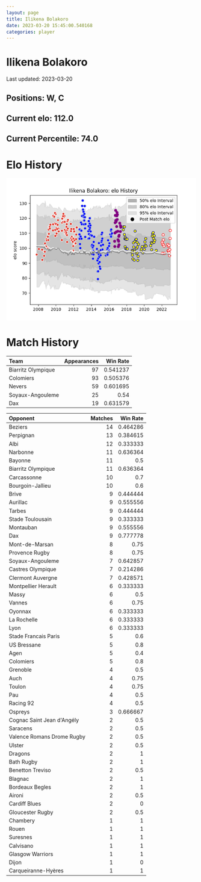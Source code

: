 ```yaml
---  
layout: page  
title: Ilikena Bolakoro  
date: 2023-03-20 15:45:00.540168  
categories: player  
---
```

# Ilikena Bolakoro


Last updated: 2023-03-20
## Positions: W, C

## Current elo: 112.0

## Current Percentile: 74.0

# Elo History


![elo history](history_IlikenaBolakoro.png)
# Match History


| Team               |   Appearances |   Win Rate |
|:-------------------|--------------:|-----------:|
| Biarritz Olympique |            97 |   0.541237 |
| Colomiers          |            93 |   0.505376 |
| Nevers             |            59 |   0.601695 |
| Soyaux-Angouleme   |            25 |   0.54     |
| Dax                |            19 |   0.631579 |

| Opponent                   |   Matches |   Win Rate |
|:---------------------------|----------:|-----------:|
| Beziers                    |        14 |   0.464286 |
| Perpignan                  |        13 |   0.384615 |
| Albi                       |        12 |   0.333333 |
| Narbonne                   |        11 |   0.636364 |
| Bayonne                    |        11 |   0.5      |
| Biarritz Olympique         |        11 |   0.636364 |
| Carcassonne                |        10 |   0.7      |
| Bourgoin-Jallieu           |        10 |   0.6      |
| Brive                      |         9 |   0.444444 |
| Aurillac                   |         9 |   0.555556 |
| Tarbes                     |         9 |   0.444444 |
| Stade Toulousain           |         9 |   0.333333 |
| Montauban                  |         9 |   0.555556 |
| Dax                        |         9 |   0.777778 |
| Mont-de-Marsan             |         8 |   0.75     |
| Provence Rugby             |         8 |   0.75     |
| Soyaux-Angouleme           |         7 |   0.642857 |
| Castres Olympique          |         7 |   0.214286 |
| Clermont Auvergne          |         7 |   0.428571 |
| Montpellier Herault        |         6 |   0.333333 |
| Massy                      |         6 |   0.5      |
| Vannes                     |         6 |   0.75     |
| Oyonnax                    |         6 |   0.333333 |
| La Rochelle                |         6 |   0.333333 |
| Lyon                       |         6 |   0.333333 |
| Stade Francais Paris       |         5 |   0.6      |
| US Bressane                |         5 |   0.8      |
| Agen                       |         5 |   0.4      |
| Colomiers                  |         5 |   0.8      |
| Grenoble                   |         4 |   0.5      |
| Auch                       |         4 |   0.75     |
| Toulon                     |         4 |   0.75     |
| Pau                        |         4 |   0.5      |
| Racing 92                  |         4 |   0.5      |
| Ospreys                    |         3 |   0.666667 |
| Cognac Saint Jean d'Angély |         2 |   0.5      |
| Saracens                   |         2 |   0.5      |
| Valence Romans Drome Rugby |         2 |   0.5      |
| Ulster                     |         2 |   0.5      |
| Dragons                    |         2 |   1        |
| Bath Rugby                 |         2 |   1        |
| Benetton Treviso           |         2 |   0.5      |
| Blagnac                    |         2 |   1        |
| Bordeaux Begles            |         2 |   1        |
| Aironi                     |         2 |   0.5      |
| Cardiff Blues              |         2 |   0        |
| Gloucester Rugby           |         2 |   0.5      |
| Chambery                   |         1 |   1        |
| Rouen                      |         1 |   1        |
| Suresnes                   |         1 |   1        |
| Calvisano                  |         1 |   1        |
| Glasgow Warriors           |         1 |   1        |
| Dijon                      |         1 |   0        |
| Carqueiranne-Hyères        |         1 |   1        |
